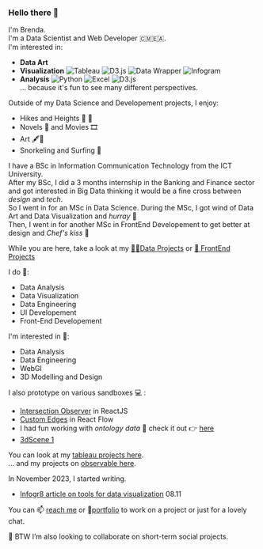### Hello there 👋

I'm Brenda.   
I'm a Data Scientist and Web Developer 🇨🇲🇪🇦.  
I'm interested in:   
- **Data Art**
- **Visualization** ![Tableau](https://img.shields.io/badge/Tableau-blue) ![D3.js](https://img.shields.io/badge/D3.js-blue) ![Data Wrapper](https://img.shields.io/badge/DataWrapper-blue) ![Infogram](https://img.shields.io/badge/Infogram-blue)   
- **Analysis** ![Python](https://img.shields.io/badge/Python-pink) ![Excel](https://img.shields.io/badge/Excel-pink) ![D3.js](https://img.shields.io/badge/D3.js-pink)   
... because it's fun to see many different perspectives.

Outside of my Data Science and Developement projects, I enjoy:
  - Hikes and Heights 🥾 📸
  - Novels 📖 and Movies 🎞️
  - Art 🖋️🎊
  - Snorkeling and Surfing 🌊    
 
I have a BSc in Information Communication Technology from the ICT University.   
After my BSc, I did a 3 months internship in the Banking and Finance sector and got interested in Big Data thinking it would be a fine cross between _design_ and _tech_.   
So I went in for an MSc in Data Science. During the MSc, I got wind of Data Art and Data Visualization and _hurray_ 🎊    
Then, I went in for another MSc in FrontEnd Developement to get better at design and _Chef's kiss_ 🥳

While you are here, take a look at my [👩‍💻Data Projects](https://portfolio-qb.vercel.app/) or [🎨 FrontEnd Projects](https://qb-3d.netlify.app)  

I do 🌱:  
  * Data Analysis
  * Data Visualization
  * Data Engineering
  * UI Developement
  * Front-End Developement

I'm interested in 🤔:
  * Data Analysis
  * Data Engineering
  * WebGl
  * 3D Modelling and Design
  
I also prototype on various sandboxes 💻 :   
  * [Intersection Observer](https://codesandbox.io/s/intersection-observer-framer-motion-gl42y2?file=/src/index.js) in ReactJS
  * [Custom Edges](https://codesandbox.io/s/react-flow-custom-nodes-3tejtp?file=/src/Components/Flow.jsx) in React Flow
  * I had fun working with _ontology data_ 🤯 check it out 👉 [here](https://lagom-qb.github.io/Fraud-Detection/intro.html)
  * [3dScene 1](https://lagom-qb.github.io/3dScene/)


You can look at my [tableau projects here](https://public.tableau.com/profile/quinsy.brenda#!/).  
... and my projects on [observable here](https://observablehq.com/@lagom-qb).

In November 2023, I started writing.
  * [Infogr8 article on tools for data visualization](https://infogr8.com/quinsy-brenda-navigating-tech-landscape-data-visualisation/) 08.11 

  You can 📫 [reach me](mailto:tebid.qb@gmail.com) or 📜[portfolio](https://drive.google.com/file/d/1Ek4xPBiWYX0lY--kaioftkw31bRd7zH3/view?usp=sharing) to work on a project or just for a lovely chat.

👯 BTW I’m also looking to collaborate on short-term social projects.
